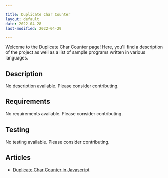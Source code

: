 ```yaml
---

title: Duplicate Char Counter
layout: default
date: 2022-04-28
last-modified: 2022-04-29

---
```


Welcome to the Duplicate Char Counter page! Here, you'll find a description of the project as well as a list of sample programs written in various languages.

## Description

No description available. Please consider contributing.

## Requirements

No requirements available. Please consider contributing.

## Testing

No testing available. Please consider contributing.

## Articles

- [Duplicate Char Counter in Javascript](https://sampleprograms.io/projects/duplicate-char-counter/javascript)